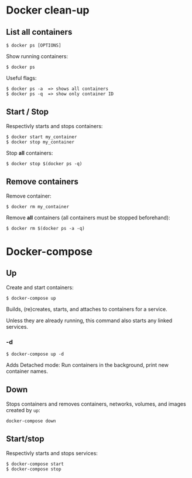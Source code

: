 # Docker clean-up

## List all containers

```
$ docker ps [OPTIONS]
```
Show running containers:
```
$ docker ps
```

Useful flags: 
```
$ docker ps -a  => shows all containers
$ docker ps -q  => show only container ID
```

## Start / Stop

Respectivly starts and stops containers:
```
$ docker start my_container
$ docker stop my_container
```

Stop **all** containers:
```
$ docker stop $(docker ps -q)
```

## Remove containers

Remove container:

```
$ docker rm my_container
```

Remove **all** containers (all containers must be stopped beforehand):
```
$ docker rm $(docker ps -a -q)
```

# Docker-compose

## Up
Create and start containers:
```
$ docker-compose up
```

Builds, (re)creates, starts, and attaches to containers for a service.

Unless they are already running, this command also starts any linked services.

### -d
```
$ docker-compose up -d
```
Adds Detached mode: Run containers in the background,
print new container names.

## Down
Stops containers and removes containers, networks, volumes, and images created by `up`:
```
docker-compose down
```

## Start/stop
Respectivly starts and stops services:
```
$ docker-compose start
$ docker-compose stop
```





